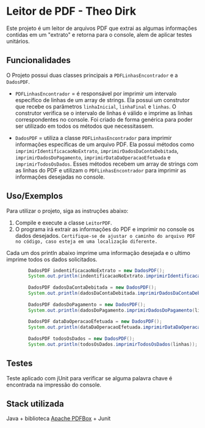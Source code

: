 
# Leitor de PDF - Theo Dirk

Este projeto é um leitor de arquivos PDF que extrai as algumas informações contidas em um "extrato" e retorna para o console, alem de aplicar testes unitários.





## Funcionalidades

O Projeto possui duas classes principais a `PDFLinhasEncontrador` e a `DadosPDF`.

- `PDFLinhasEncontrador` = é responsável por imprimir um intervalo específico de linhas de um array de strings. Ela possui um construtor que recebe os parâmetros `linhaInicial`, `linhaFinal` e `linhas`. O construtor verifica se o intervalo de linhas é válido e imprime as linhas correspondentes no console. Foi criado de forma genérica para poder ser utilizado em todos os métodos que necessitassem. 

- `DadosPDF` = utiliza a classe `PDFLinhasEncontrador` para imprimir informações específicas de um arquivo PDF. Ela possui métodos como `imprimirIdentificacaoNoExtrato`, `imprimirDadosDaContaDebitada`, `imprimirDadosDoPagamento`, `imprimirDataDaOperacaoEfetuada` e `imprimirTodosOsDados`. Esses métodos recebem um array de strings com as linhas do PDF e utilizam o `PDFLinhasEncontrador` para imprimir as informações desejadas no console.




## Uso/Exemplos

Para utilizar o projeto, siga as instruções abaixo:

1. Compile e execute a classe `LeitorPDF`.
2. O programa irá extrair as informações do PDF e imprimir no console os dados desejados.
`Certifique-se de ajustar o caminho do arquivo PDF no código, caso esteja em uma localização diferente.`

Cada um dos println abaixo imprime uma informação desejada e o ultimo imprime todos os dados solicitados.

```java
		DadosPDF indentificacaoNoExtrato = new DadosPDF();
		System.out.println(indentificacaoNoExtrato.imprimirIdentificacaoNoExtrato(linhas));
		
		DadosPDF dadosDaContaDebitada = new DadosPDF();
		System.out.println(dadosDaContaDebitada.imprimirDadosDaContaDebitada(linhas));
		
		DadosPDF dadosDoPagamento = new DadosPDF();
		System.out.println(dadosDoPagamento.imprimirDadosDoPagamento(linhas));
		
		DadosPDF dataDaOperacaoEfetuada = new DadosPDF();
		System.out.println(dataDaOperacaoEfetuada.imprimirDataDaOperacaoEfetuada(linhas));
		
		DadosPDF todosOsDados = new DadosPDF();
		System.out.println(todosOsDados.imprimirTodosOsDados(linhas));
```

## Testes

Teste aplicado com jUnit para verificar se alguma palavra chave é encontrada na impressão do console.

## Stack utilizada

Java +  biblioteca [Apache PDFBox](https://pdfbox.apache.org/) + Junit

